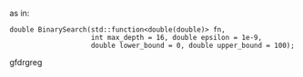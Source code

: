 as in:

    double BinarySearch(std::function<double(double)> fn,
                        int max_depth = 16, double epsilon = 1e-9,
                        double lower_bound = 0, double upper_bound = 100);
gfdrgreg